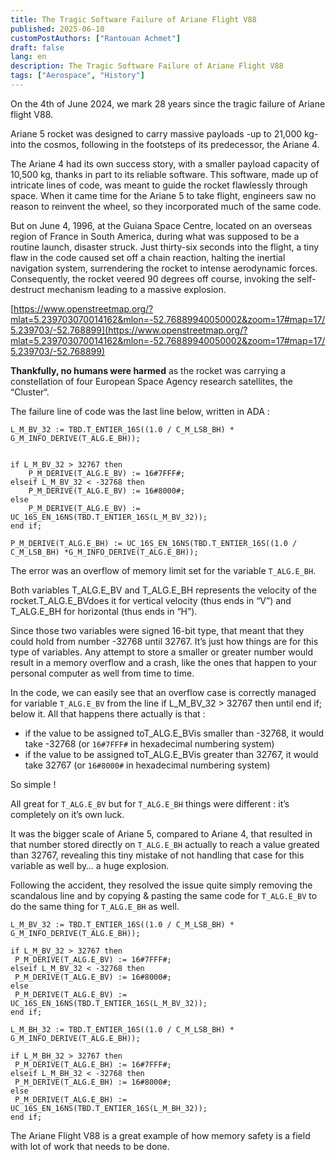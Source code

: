 ```yaml
---
title: The Tragic Software Failure of Ariane Flight V88
published: 2025-06-10
customPostAuthors: ["Rantouan Achmet"]
draft: false
lang: en
description: The Tragic Software Failure of Ariane Flight V88
tags: ["Aerospace", "History"]
---
```


On the 4th of June 2024, we mark 28 years since the tragic failure of Ariane flight V88.

Ariane 5 rocket was designed to carry massive payloads -up to 21,000 kg- into the cosmos, following in the footsteps of its predecessor, the Ariane 4.

The Ariane 4 had its own success story, with a smaller payload capacity of 10,500 kg, thanks in part to its reliable software. This software, made up of intricate lines of code, was meant to guide the rocket flawlessly through space. When it came time for the Ariane 5 to take flight, engineers saw no reason to reinvent the wheel, so they incorporated much of the same code.

But on June 4, 1996, at the Guiana Space Centre, located on an overseas region of France in South America, during what was supposed to be a routine launch, disaster struck. Just thirty-six seconds into the flight, a tiny flaw in the code caused set off a chain reaction, halting the inertial navigation system, surrendering the rocket to intense aerodynamic forces. Consequently, the rocket veered 90 degrees off course, invoking the self-destruct mechanism leading to a massive explosion.

[https://www.openstreetmap.org/?mlat=5.239703070014162&mlon=-52.76889940050002&zoom=17#map=17/5.239703/-52.768899](https://www.openstreetmap.org/?mlat=5.239703070014162&mlon=-52.76889940050002&zoom=17#map=17/5.239703/-52.768899)

**Thankfully, no humans were harmed** as the rocket was carrying a constellation of four European Space Agency research satellites, the “Cluster“.

The failure line of code was the last line below, written in ADA :

```
L_M_BV_32 := TBD.T_ENTIER_16S((1.0 / C_M_LSB_BH) * G_M_INFO_DERIVE(T_ALG.E_BH));


if L_M_BV_32 > 32767 then
	P_M_DERIVE(T_ALG.E_BV) := 16#7FFF#;
elseif L_M_BV_32 < -32768 then
	P_M_DERIVE(T_ALG.E_BV) := 16#8000#;
else
	P_M_DERIVE(T_ALG.E_BV) := UC_16S_EN_16NS(TBD.T_ENTIER_16S(L_M_BV_32));
end if;

P_M_DERIVE(T_ALG.E_BH) := UC_16S_EN_16NS(TBD.T_ENTIER_16S((1.0 / C_M_LSB_BH) *G_M_INFO_DERIVE(T_ALG.E_BH));
```

The error was an overflow of memory limit set for the variable `T_ALG.E_BH`.

Both variables T_ALG.E_BV and T_ALG.E_BH represents the velocity of the rocket.T_ALG.E_BVdoes it for vertical velocity (thus ends in “V”) and T_ALG.E_BH for horizontal (thus ends in “H”).

Since those two variables were signed 16-bit type, that meant that they could hold from number -32768 until 32767. It’s just how things are for this type of variables. Any attempt to store a smaller or greater number would result in a memory overflow and a crash, like the ones that happen to your personal computer as well from time to time.

In the code, we can easily see that an overflow case is correctly managed for variable `T_ALG.E_BV` from the line if L_M_BV_32 > 32767 then until end if; below it. All that happens there actually is that :

 - if the value to be assigned toT_ALG.E_BVis smaller than -32768, it would take -32768 (or `16#7FFF#` in hexadecimal numbering system)
 - if the value to be assigned toT_ALG.E_BVis greater than 32767, it would take 32767 (or `16#8000#` in hexadecimal numbering system)

So simple !

All great for `T_ALG.E_BV` but for `T_ALG.E_BH` things were different : it’s completely on it’s own luck.

It was the bigger scale of Ariane 5, compared to Ariane 4, that resulted in that number stored directly on `T_ALG.E_BH` actually to reach a value greated than 32767, revealing this tiny mistake of not handling that case for this variable as well by… a huge explosion.

Following the accident, they resolved the issue quite simply removing the scandalous line and by copying & pasting the same code for `T_ALG.E_BV` to do the same thing for `T_ALG.E_BH` as well.

```
L_M_BV_32 := TBD.T_ENTIER_16S((1.0 / C_M_LSB_BH) * G_M_INFO_DERIVE(T_ALG.E_BH));

if L_M_BV_32 > 32767 then
 P_M_DERIVE(T_ALG.E_BV) := 16#7FFF#;
elseif L_M_BV_32 < -32768 then
 P_M_DERIVE(T_ALG.E_BV) := 16#8000#;
else
 P_M_DERIVE(T_ALG.E_BV) := UC_16S_EN_16NS(TBD.T_ENTIER_16S(L_M_BV_32));
end if;

L_M_BH_32 := TBD.T_ENTIER_16S((1.0 / C_M_LSB_BH) * G_M_INFO_DERIVE(T_ALG.E_BH));

if L_M_BH_32 > 32767 then
 P_M_DERIVE(T_ALG.E_BH) := 16#7FFF#;
elseif L_M_BH_32 < -32768 then
 P_M_DERIVE(T_ALG.E_BH) := 16#8000#;
else
 P_M_DERIVE(T_ALG.E_BH) := UC_16S_EN_16NS(TBD.T_ENTIER_16S(L_M_BH_32));
end if;
```

The Ariane Flight V88 is a great example of how memory safety is a field with lot of work that needs to be done.
